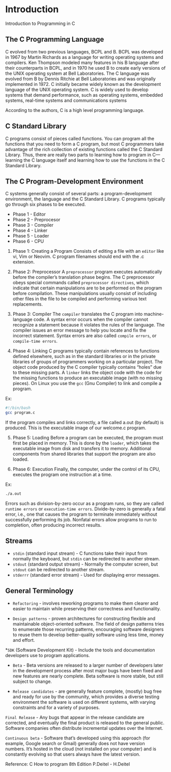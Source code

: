 # Introduction

Introduction to Programming in C

## The C Programming Language

C evolved from two previous languages, BCPL and B. BCPL was developed in 1967 by Martin Richards as a language for writing operating systems and compilers. Ken Thompson modeled many features in his B language after their counterparts in BCPL, and in 1970 he used B to create early versions of the UNIX operating system at Bell Laboratories. The C language was evolved from B by Dennis Ritchie at Bell Laboratories and was originally implemented in 1972. C initially became widely known as the development language of the UNIX operating system. C is widely used to develop systems that demand performance, such as operating systems, embedded systems, real-time systems and communications systems 

According to the authors, C is a high level programming language.

## C Standard Library

C programs consist of pieces called functions. You can program all the functions that you need to form a C program, but most C programmers take advantage of the rich collection of existing functions called the C Standard Library. Thus, there are really two parts to learning how to program in C—learning the C language itself and learning how to use the functions in the C Standard Library.

## The C Program-Development Environment

C systems generally consist of several parts: a program-development environment, the language
and the C Standard Library. C programs typically go through six phases to be executed.

* Phase 1 - Editor
* Phase 2 - Preprocesor
* Phase 3 - Compiler
* Phase 4 - Linker
* Phase 5 - Loader
* Phase 6 - CPU

1. Phase 1: Creating a Program
Consists of editing a file with an `editor` like vi, Vim or Neovim. C program filenames should end with the .c extension.

2. Phase 2: Preprocessor
A `preprocessor` program executes automatically before the compiler’s translation phase begins. The C preprocessor obeys special commands called `preprocessor directives`, which indicate that certain manipulations are to be performed on the program before compilation. These manipulations usually consist of including other files in the file to be compiled and performing various text replacements.

3. Phase 3: Compiler
The `compiler` translates the C program into machine-language code. A syntax error occurs when the compiler cannot recognize a statement because it violates the rules of the language. The compiler issues an error message to help you locate and fix the incorrect statement. Syntax errors are also called `compile errors`, or `compile-time errors`.

4. Phase 4: Linking
C programs typically contain references to functions defined elsewhere, such as in the standard libraries or in the private libraries of groups of programmers working on a particular project. The object code produced by the C compiler typically contains “holes” due to these missing parts. A `linker` links the object code with
the code for the missing functions to produce an executable image (with no missing pieces). On Linux you use the `gcc` (Gnu Compiler) to link and compile a program.

Ex:

```bash
#!/bin/bash
gcc program.c
```

If the program compiles and links correctly, a file called a.out (by default) is produced. This is the executable image of our welcome.c program.

5. Phase 5: Loading
Before a program can be executed, the program must first be placed in memory. This is done by the `loader`, which takes the executable image from disk and transfers it to memory. Additional components from shared libraries that support the program are also loaded.

6. Phase 6: Execution
Finally, the computer, under the control of its CPU, executes the program one instruction
at a time.

Ex:

```bash
./a.out
```

Errors such as division-by-zero occur as a program runs, so they are called `runtime errors`
or `execution-time errors`. Divide-by-zero is generally a fatal error, i.e., one that causes the
program to terminate immediately without successfully performing its job. Nonfatal errors
allow programs to run to completion, often producing incorrect results.

## Streams

* `stdin` (standard input stream) - C functions take their input from normally the keyboard, but `stdin` can be redirected
to another stream.
* `stdout` (standard output stream) - Normally the computer screen, but `stdout` can be redirected to another stream.
* `stderrr` (standard error stream) -  Used for displaying error messages.

## General Terminology

* `Refactoring` - involves reworking programs to make them clearer and easier to maintain while preserving their correctness and functionality.

* `Design patterns` - proven architectures for constructing flexible and maintainable object-oriented software. The field of design patterns tries to enumerate those recurring patterns, encouraging software designers to reuse them to develop better-quality software using less time, money and effort.

*`SDK` (Software Development Kit) - Include the tools and documentation developers use to program applications.

* `Beta` - Beta versions are released to a larger number of developers later in the development process after most major bugs have been fixed and new features are nearly complete. Beta software is more stable, but still subject to change.

* `Release candidates` - are generally feature complete, (mostly) bug free and ready for use by the community, which provides a diverse testing environment the software is used on different systems, with varying constraints and for a variety of purposes.

`Final Release` - Any bugs that appear in the release candidate are corrected, and eventually the final product is released to the general public. Software companies often distribute incremental updates over the Internet.

`Continuous beta` - Software that’s developed using this approach (for example, Google search or Gmail) generally does not have version numbers. It’s hosted in the cloud (not installed on your computer) and is constantly evolving so that users always have the latest version.

Reference:
C How to program 8th Edition
P.Deitel - H.Deitel

